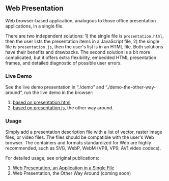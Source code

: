 ## Web Presentation

Web browser-based application, analogous to those office presentation applications, in a single file.

There are two independent solutions: 1) the single file is `presentation.html`, then the user lists the presentation items in a JavaScript file, 2) the single file is `presentation.js`, then the user's list is in an HTML file. Both solutions have their benefits and drawbacks. The second solution is a bit more complicated, but it offers extra flexibility, embedded HTML presentation frames, and detailed diagnostic of possible user errors.
### Live Demo

See the live demo presentation in &ldquo;./demo&rdquo; and &ldquo;./demo-the-other-way-around&rdquo;, run the live demo in the browser:
1. [based on presentation.html](http://www.SAKryukov.org/software/GitHub.live/web-presentation/demo),
1. [based on presentation.js](http://www.SAKryukov.org/software/GitHub.live/web-presentation/demo-the-other-way-around), the other way around.

### Usage

Simply add a presentation description file with a list of vector, raster image files, or video files. The files should be compatible with the user's Web browser. The containers and formats standardized for Web are highly recommended, such as SVG, WebP, WebM (VP8, VP9, AV1 video codecs).

For detailed usage, see original publications:
1. [Web Presentation, an Application in a Single File](https://www.codeproject.com/Articles/5286790/Web-Presentation)
1. Web Presentation, the Other Way Around (coming soon)
